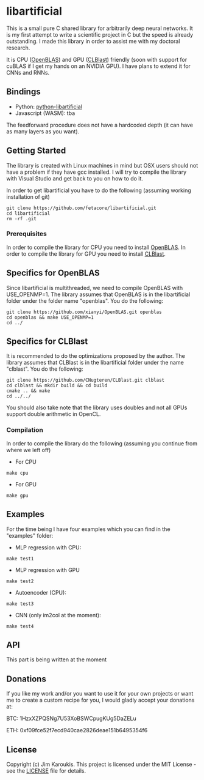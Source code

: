 # libartificial

This is a small pure C shared library for arbitrarily deep neural networks. It is my first attempt to write a scientific project in C but the speed is already outstanding. I made this library in order to assist me with my doctoral research.

It is CPU ([OpenBLAS](https://github.com/xianyi/OpenBLAS)) and GPU ([CLBlast](https://github.com/CNugteren/CLBlast)) friendly (soon with support for cuBLAS if I get my hands on an NVIDIA GPU). I have plans to extend it for CNNs and RNNs.

## Bindings

- Python: [python-libartificial](https://github.com/fetacore/python-libartificial)
- Javascript (WASM): tba

The feedforward procedure does not have a hardcoded depth (it can have as many layers as you want).

## Getting Started

The library is created with Linux machines in mind but OSX users should not have a problem if they have gcc installed.
I will try to compile the library with Visual Studio and get back to you on how to do it.

In order to get libartificial you have to do the following (assuming working installation of git)

```
git clone https://github.com/fetacore/libartificial.git
cd libartificial
rm -rf .git
```

### Prerequisites

In order to compile the library for CPU you need to install [OpenBLAS](https://github.com/xianyi/OpenBLAS).
In order to compile the library for GPU you need to install [CLBlast](https://github.com/CNugteren/CLBlast).

## Specifics for OpenBLAS

Since libartificial is multithreaded, we need to compile OpenBLAS with USE_OPENMP=1. The library assumes that OpenBLAS is in the libartificial folder under the folder name "openblas".
You do the following:

```
git clone https://github.com/xianyi/OpenBLAS.git openblas
cd openblas && make USE_OPENMP=1
cd ../

```

## Specifics for CLBlast

It is recommended to do the optimizations proposed by the author. The library assumes that CLBlast is in the libartificial folder under the name "clblast".
You do the following:

```
git clone https://github.com/CNugteren/CLBlast.git clblast
cd clblast && mkdir build && cd build
cmake .. && make
cd ../../

```

You should also take note that the library uses doubles and not all GPUs support double arithmetic in OpenCL.

### Compilation

In order to compile the library do the following (assuming you continue from where we left off)

- For CPU

```
make cpu
```
- For GPU

```
make gpu
```

## Examples

For the time being I have four examples which you can find in the "examples" folder:
- MLP regression with CPU:

```
make test1
```

- MLP regression with GPU

```
make test2
```

- Autoencoder (CPU):

```
make test3
```

- CNN (only im2col at the moment):

```
make test4
```

## API

This part is being written at the moment

## Donations

If you like my work and/or you want to use it for your own projects or want me to create a custom recipe for you, I would gladly accept your donations at:

BTC: 1HzxXZPQSNg7U53XoBSWCpugKUg5DaZELu

ETH: 0xf09fce52f7ecd940cae2826deae151b6495354f6

## License

Copyright (c) Jim Karoukis.
This project is licensed under the MIT License - see the [LICENSE](LICENSE) file for details.
